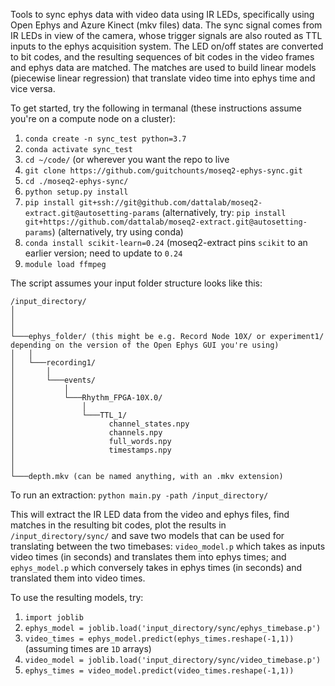Tools to sync ephys data with video data using IR LEDs, specifically using Open Ephys and Azure Kinect (mkv files) data. The sync signal comes from IR LEDs in view of the camera, whose trigger signals are also routed as TTL inputs to the ephys acquisition system. The LED on/off states are converted to bit codes, and the resulting sequences of bit codes in the video frames and ephys data are matched. The matches are used to build linear models (piecewise linear regression) that translate video time into ephys time and vice versa. 

To get started, try the following in termanal (these instructions assume you're on a compute node on a cluster):

1. `conda create -n sync_test python=3.7`
2. `conda activate sync_test`
3. `cd ~/code/` (or wherever you want the repo to live
4. `git clone https://github.com/guitchounts/moseq2-ephys-sync.git`
5. `cd ./moseq2-ephys-sync/`
6. `python setup.py install`
7. `pip install git+ssh://git@github.com/dattalab/moseq2-extract.git@autosetting-params` (alternatively, try: `pip install git+https://github.com/dattalab/moseq2-extract.git@autosetting-params`) (alternatively, try using conda)
8. `conda install scikit-learn=0.24` (moseq2-extract pins `scikit` to an earlier version; need to update to `0.24`
9. `module load ffmpeg`

The script assumes your input folder structure looks like this:
```
/input_directory/
│   
│       
│
└───ephys_folder/ (this might be e.g. Record Node 10X/ or experiment1/ depending on the version of the Open Ephys GUI you're using) 
│   │
│   └───recording1/
│       │
│       └───events/
│           │
│           └───Rhythm_FPGA-10X.0/
│               │
│               └───TTL_1/
│                     channel_states.npy
│                     channels.npy
│                     full_words.npy
│                     timestamps.npy
│                   
│
└───depth.mkv (can be named anything, with an .mkv extension)
```

To run an extraction:
`python main.py -path /input_directory/`

This will extract the IR LED data from the video and ephys files, find matches in the resulting bit codes, plot the results in `/input_directory/sync/` and save two models that can be used for translating between the two timebases: `video_model.p` which takes as inputs video times (in seconds) and translates them into ephys times; and `ephys_model.p` which conversely takes in ephys times (in seconds) and translated them into video times. 

To use the resulting models, try:
1. `import joblib`
2. `ephys_model = joblib.load('input_directory/sync/ephys_timebase.p')`
3. `video_times = ephys_model.predict(ephys_times.reshape(-1,1))` (assuming times are `1D` arrays)
4. `video_model = joblib.load('input_directory/sync/video_timebase.p')`
5. `ephys_times = video_model.predict(video_times.reshape(-1,1))`
